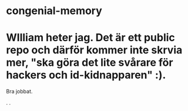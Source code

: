# congenial-memory

<!DOCTYPE html>
<html>
<body>

<h1>WIlliam heter jag. Det är ett public repo och därför kommer inte skrvia mer, "ska göra det lite svårare för hackers och id-kidnapparen" :).</h1>

<p>Bra jobbat.</p>

</body>
</html>

 .
. 
